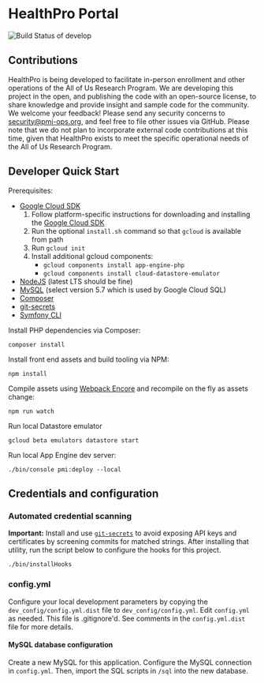 # HealthPro Portal

![Build Status of develop](https://circleci.com/gh/all-of-us/healthpro.png)

## Contributions

HealthPro is being developed to facilitate in-person enrollment and other operations of the All of Us Research Program. We are developing this project in the open, and publishing the code with an open-source license, to share knowledge and provide insight and sample code for the community. We welcome your feedback! Please send any security concerns to security@pmi-ops.org, and feel free to file other issues via GitHub. Please note that we do not plan to incorporate external code contributions at this time, given that HealthPro exists to meet the specific operational needs of the All of Us Research Program.

## Developer Quick Start

Prerequisites:

* [Google Cloud SDK](https://cloud.google.com/sdk/docs/)
    1. Follow platform-specific instructions for downloading and installing the [Google Cloud SDK](https://cloud.google.com/sdk/docs/)
    2. Run the optional `install.sh` command so that `gcloud` is available from path
    3. Run `gcloud init`
    4. Install additional gcloud components:
        * `gcloud components install app-engine-php`
        * `gcloud components install cloud-datastore-emulator`
* [NodeJS](https://nodejs.org/) (latest LTS should be fine)
* [MySQL](https://dev.mysql.com/downloads/mysql/) (select version 5.7 which is used by Google Cloud SQL)
* [Composer](https://getcomposer.org/doc/00-intro.md#globally)
* [git-secrets](https://github.com/awslabs/git-secrets#installing-git-secrets)
* [Symfony CLI](https://symfony.com/download)

Install PHP dependencies via Composer:

`composer install`

Install front end assets and build tooling via NPM:

`npm install`

Compile assets using [Webpack Encore](https://symfony.com/doc/4.4/frontend.html) and recompile on the fly as assets change:

`npm run watch`

Run local Datastore emulator

`gcloud beta emulators datastore start`

Run local App Engine dev server:

`./bin/console pmi:deploy --local`

## Credentials and configuration

### Automated credential scanning

**Important:** Install and use [`git-secrets`](https://github.com/awslabs/git-secrets) to avoid exposing API keys and certificates by screening commits for matched strings. After installing that utility, run the script below to configure the hooks for this project.

`./bin/installHooks`

### config.yml

Configure your local development parameters by copying the `dev_config/config.yml.dist` file to `dev_config/config.yml`.  Edit `config.yml` as needed.  This file is .gitignore'd.  See comments in the `config.yml.dist` file for more details.

#### MySQL database configuration
Create a new MySQL for this application.  Configure the MySQL connection in `config.yml`.  Then, import the SQL scripts in `/sql` into the new database.
